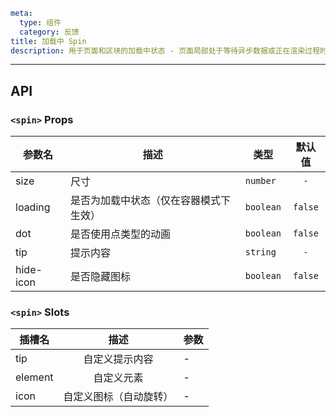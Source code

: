 ```yaml
meta:
  type: 组件
  category: 反馈
title: 加载中 Spin
description: 用于页面和区块的加载中状态 - 页面局部处于等待异步数据或正在渲染过程时，合适的加载动效会有效缓解用户的焦虑。
```
---

<!--@include: ./__demo__/basic.md-->

<!--@include: ./__demo__/size.md-->

<!--@include: ./__demo__/dot.md-->

<!--@include: ./__demo__/container.md-->

<!--@include: ./__demo__/tip.md-->

<!--@include: ./__demo__/icon.md-->

## API


### `<spin>` Props

|参数名|描述|类型|默认值|
|---|---|---|:---:|
|size|尺寸|`number`|`-`|
|loading|是否为加载中状态（仅在容器模式下生效）|`boolean`|`false`|
|dot|是否使用点类型的动画|`boolean`|`false`|
|tip|提示内容|`string`|`-`|
|hide-icon|是否隐藏图标|`boolean`|`false`|
### `<spin>` Slots

|插槽名|描述|参数|
|---|:---:|---|
|tip|自定义提示内容|-|
|element|自定义元素|-|
|icon|自定义图标（自动旋转）|-|


